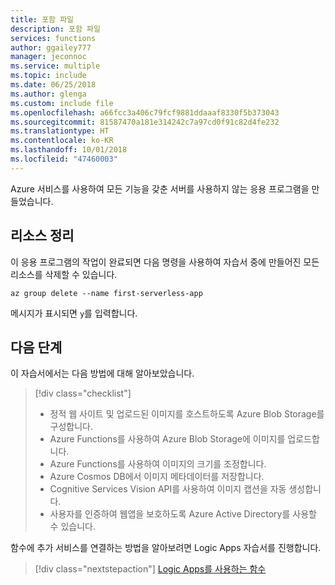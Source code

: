 ```yaml
---
title: 포함 파일
description: 포함 파일
services: functions
author: ggailey777
manager: jeconnoc
ms.service: multiple
ms.topic: include
ms.date: 06/25/2018
ms.author: glenga
ms.custom: include file
ms.openlocfilehash: a66fcc3a406c79fcf9881ddaaaf8330f5b373043
ms.sourcegitcommit: 81587470a181e314242c7a97cd0f91c82d4fe232
ms.translationtype: HT
ms.contentlocale: ko-KR
ms.lasthandoff: 10/01/2018
ms.locfileid: "47460003"
---
```

Azure 서비스를 사용하여 모든 기능을 갖춘 서버를 사용하지 않는 응용 프로그램을 만들었습니다.

## <a name="clean-up-resources"></a>리소스 정리

이 응용 프로그램의 작업이 완료되면 다음 명령을 사용하여 자습서 중에 만들어진 모든 리소스를 삭제할 수 있습니다.

```azurecli
az group delete --name first-serverless-app
```

메시지가 표시되면 `y`를 입력합니다.  

## <a name="next-steps"></a>다음 단계

이 자습서에서는 다음 방법에 대해 알아보았습니다.
> [!div class="checklist"]
> * 정적 웹 사이트 및 업로드된 이미지를 호스트하도록 Azure Blob Storage를 구성합니다.
> * Azure Functions를 사용하여 Azure Blob Storage에 이미지를 업로드합니다.
> * Azure Functions를 사용하여 이미지의 크기를 조정합니다.
> * Azure Cosmos DB에서 이미지 메타데이터를 저장합니다.
> * Cognitive Services Vision API를 사용하여 이미지 캡션을 자동 생성합니다.
> * 사용자를 인증하여 웹앱을 보호하도록 Azure Active Directory를 사용할 수 있습니다.

함수에 추가 서비스를 연결하는 방법을 알아보려면 Logic Apps 자습서를 진행합니다. 

> [!div class="nextstepaction"]
> [Logic Apps를 사용하는 함수](https://docs.microsoft.com/azure/azure-functions/functions-twitter-email)
